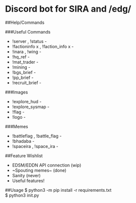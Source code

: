 # Discord bot for SIRA and /edg/

##Help/Commands

###Useful Commands
- !server , !status -
- !factioninfo x , !faction_info x -
- !inara , !wing -
- !hq_ref -
- !mat_trader - 
- !mining -
- !bgs_brief -
- !pp_brief -
- !recruit_brief -

###Images
- !explore_hud -
- !explore_sysmap -
- !flag -
- !logo -

###Memes
- !battleflag , !battle_flag -
- !bhadaba - 
- !spaceira , !space_ira -

##Feature Wishlist
- EDSM/EDDN API connection (wip)
- ~Spouting memes~ (done)
- Sanity (never)
- Useful features!

##Usage
$ python3 -m pip install -r requirements.txt\
$ python3 init.py
